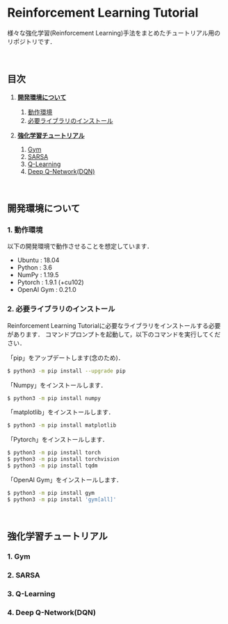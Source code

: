 # **Reinforcement Learning Tutorial**

様々な強化学習(Reinforcement Learning)手法をまとめたチュートリアル用のリポジトリです．

<br>

## **目次**

1. [**開発環境について**](#開発環境について)
    1. [動作環境](#1-動作環境)
    2. [必要ライブラリのインストール](#2-必要ライブラリのインストール)

2. [**強化学習チュートリアル**](#強化学習チュートリアル)
    1. [Gym](#1-gym)
    2. [SARSA](#2-sarsa)
    3. [Q-Learning](#3-q-learning)
    4. [Deep Q-Network(DQN)](#4-deep-q-networkdqn)

<br>

## **開発環境について**

### 1. 動作環境

以下の開発環境で動作させることを想定しています．
- Ubuntu     : 18.04
- Python     : 3.6
- NumPy      : 1.19.5
- Pytorch    : 1.9.1 (+cu102)
- OpenAI Gym : 0.21.0

### 2. 必要ライブラリのインストール

Reinforcement Learning Tutorialに必要なライブラリをインストールする必要があります．
コマンドプロンプトを起動して，以下のコマンドを実行してください．

「pip」をアップデートします(念のため)．
```bash
$ python3 -m pip install --upgrade pip
```

「Numpy」をインストールします．
```bash
$ python3 -m pip install numpy
```

「matplotlib」をインストールします．
```bash
$ python3 -m pip install matplotlib
```

「Pytorch」をインストールします．
```bash
$ python3 -m pip install torch
$ python3 -m pip install torchvision
$ python3 -m pip install tqdm
```

「OpenAI Gym」をインストールします．
```bash
$ python3 -m pip install gym
$ python3 -m pip install 'gym[all]'
```

<br>

## **強化学習チュートリアル**

### 1. Gym

### 2. SARSA

### 3. Q-Learning

### 4. Deep Q-Network(DQN)
